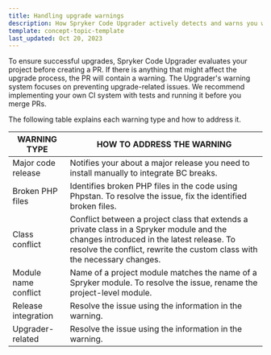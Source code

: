 ```yaml
---
title: Handling upgrade warnings
description: How Spryker Code Upgrader actively detects and warns you when your code becomes incompatible with the code in upgraded modules
template: concept-topic-template
last_updated: Oct 20, 2023
---
```


To ensure successful upgrades, Spryker Code Upgrader evaluates your project before creating a PR. If there is anything that might affect the upgrade process, the PR will contain a warning. The Upgrader's warning system focuses on preventing upgrade-related issues. We recommend implementing your own CI system with tests and running it before you merge PRs.

The following table explains each warning type and how to address it.

| WARNING TYPE | HOW TO ADDRESS THE WARNING |
| - | - |
| Major code release | Notifies your about a major release you need to install manually to integrate BC breaks. |
| Broken PHP files | Identifies broken PHP files in the code using Phpstan. To resolve the issue, fix the identified broken files. |
| Class conflict | Conflict between a project class that extends a private class in a Spryker module and the changes introduced in the latest release. To resolve the conflict, rewrite the custom class with the necessary changes. |
| Module name conflict | Name of a project module matches the name of a Spryker module. To resolve the issue, rename the project-level module. |
| Release integration | Resolve the issue using the information in the warning. |
| Upgrader-related | Resolve the issue using the information in the warning. |
